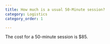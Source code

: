 ```yaml
---
title: How much is a usual 50-Minute session?
category: Logistics
category_order: 1

---
```

The cost for a 50-minute session is $85.